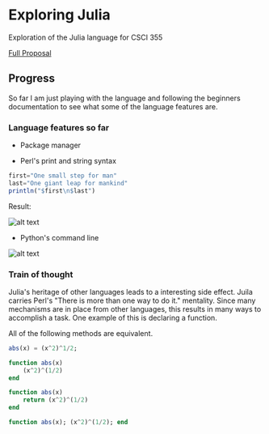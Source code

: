 # Exploring Julia
Exploration of the Julia language for CSCI 355

[Full Proposal](https://drive.google.com/open?id=1zAACVJXP2G_ECGt8eHKT_1zGMPDgzC5JwPi9xr1OOBM)

## Progress

So far I am just playing with the language and following the beginners documentation to see what some of the language features are.

### Language features so far

 + Package manager

 + Perl's print and string syntax

```julia
first="One small step for man"
last="One giant leap for mankind"
println("$first\n$last")
```

Result:

![alt text](https://raw.githubusercontent.com/aklapatch/explore-julia/master/images/perlCodeResult.png)

 + Python's command line

![alt text](https://raw.githubusercontent.com/aklapatch/explore-julia/master/images/juliaCMDExample.png)

### Train of thought

Julia's heritage of other languages leads to a interesting side effect. Juila carries Perl's "There is more than one way to do it." mentality. Since many mechanisms are in place from other languages, this results in many ways to accomplish a task. One example of this is declaring a function.

All of the following methods are equivalent.

```julia
abs(x) = (x^2)^1/2; 
```

```julia
function abs(x)
    (x^2)^(1/2)
end
```

```julia
function abs(x)
    return (x^2)^(1/2)
end
```

```julia
function abs(x); (x^2)^(1/2); end
```


